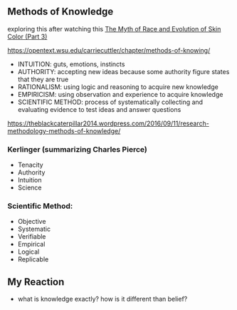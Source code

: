 
## Methods of Knowledge

exploring this after watching this [The Myth of Race and Evolution of Skin Color (Part 3)](https://www.youtube.com/watch?v=t1TaP1b_XvM)


https://opentext.wsu.edu/carriecuttler/chapter/methods-of-knowing/

- INTUITION: guts, emotions, instincts
- AUTHORITY: accepting new ideas because some authority figure states that they are true
- RATIONALISM: using logic and reasoning to acquire new knowledge
- EMPIRICISM: using observation and experience to acquire knowledge
- SCIENTIFIC METHOD: process of systematically collecting and evaluating evidence to test ideas and answer questions


https://theblackcaterpillar2014.wordpress.com/2016/09/11/research-methodology-methods-of-knowledge/

### Kerlinger (summarizing Charles Pierce)
- Tenacity
- Authority
- Intuition
- Science

### Scientific Method:
- Objective
- Systematic
- Verifiable
- Empirical
- Logical
- Replicable


## My Reaction

- what is knowledge exactly?  how is it different than belief?